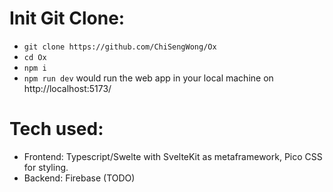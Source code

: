 # Init Git Clone:
- `git clone https://github.com/ChiSengWong/Ox`
- `cd Ox`
- `npm i`
- `npm run dev` would run the web app in your local machine on http://localhost:5173/

# Tech used:
- Frontend: Typescript/Swelte with SvelteKit as metaframework, Pico CSS for styling.
- Backend: Firebase (TODO)
